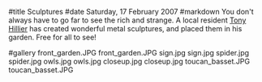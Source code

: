 #title Sculptures
#date Saturday, 17 February 2007
#markdown
You don't always have to go far to see the rich and strange. A local resident
[Tony Hillier](http://www.hilliersculpture.co.uk/)
has created wonderful metal sculptures, and placed them in his garden. Free for all to see!

#gallery
front_garden.JPG	front_garden.JPG
sign.jpg	sign.jpg
spider.jpg	spider.jpg
owls.jpg	owls.jpg
closeup.jpg	closeup.jpg
toucan_basset.JPG	toucan_basset.JPG
